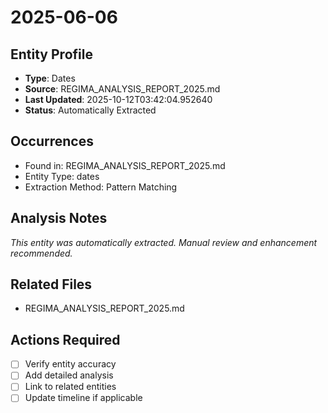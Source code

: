 # 2025-06-06

## Entity Profile
- **Type**: Dates
- **Source**: REGIMA_ANALYSIS_REPORT_2025.md
- **Last Updated**: 2025-10-12T03:42:04.952640
- **Status**: Automatically Extracted

## Occurrences
- Found in: REGIMA_ANALYSIS_REPORT_2025.md
- Entity Type: dates
- Extraction Method: Pattern Matching

## Analysis Notes
*This entity was automatically extracted. Manual review and enhancement recommended.*

## Related Files
- REGIMA_ANALYSIS_REPORT_2025.md

## Actions Required
- [ ] Verify entity accuracy
- [ ] Add detailed analysis
- [ ] Link to related entities
- [ ] Update timeline if applicable
